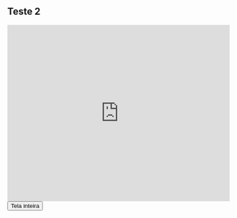## Teste 2

<iframe id="video" width="100%" height="400" src="https://www.youtube.com/embed/jYB822q4LMk" frameborder="0" allowfullscreen="true"></iframe>
<script src="youtube.external.subtitle.js"></script>
<script src="subtitles.parser.min.js "></script>
<button id="fullscreen-btn">Tela inteira</button>
<script>
var loadSRT = function(url, callback) {
    var httpRequest = new XMLHttpRequest();

    httpRequest.onreadystatechange = function() {
        if (httpRequest.readyState === XMLHttpRequest.DONE) {
            var subtitles = parser.fromSrt(httpRequest.responseText, true);

            for (var i in subtitles) {
                subtitles[i] = {
                    start : subtitles[i].startTime / 1000,
                    end   : subtitles[i].endTime / 1000,
                    text  : subtitles[i].text
                };
            }

            callback(subtitles);
        }
    };

    httpRequest.open('GET', url, true);
    httpRequest.send(null);
};



loadSRT('subs/Im_a_Yappie._ptbr.srt', function(subtitles) {
    var youtubeExternalSubtitle = new YoutubeExternalSubtitle.Subtitle(document.getElementById('video'), subtitles);
});

document.getElementById('fullscreen-btn').addEventListener('click', function(e) {
    var elem = document.getElementById('fullscreen-container');

    var openFullscreen = function() {
      if (elem.requestFullscreen) {
        elem.requestFullscreen();
      } else if (elem.mozRequestFullScreen) { /* Firefox */
        elem.mozRequestFullScreen();
      } else if (elem.webkitRequestFullscreen) { /* Chrome, Safari & Opera */
        elem.webkitRequestFullscreen();
      } else if (elem.msRequestFullscreen) { /* IE/Edge */
        elem.msRequestFullscreen();
      }
    };

    openFullscreen();
  });

</script>

